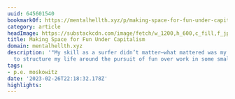 ```yaml
---
uuid: 645601540
bookmarkOf: https://mentalhellth.xyz/p/making-space-for-fun-under-capitalism
category: article
headImage: https://substackcdn.com/image/fetch/w_1200,h_600,c_fill,f_jpg,q_auto:good,fl_progressive:steep,g_auto/https%3A%2F%2Fbucketeer-e05bbc84-baa3-437e-9518-adb32be77984.s3.amazonaws.com%2Fpublic%2Fimages%2F1888af2a-8421-4889-a4c1-5e420646e31b_879x653.png
title: Making Space for Fun Under Capitalism
domain: mentalhellth.xyz
description: '"My skill as a surfer didn’t matter—what mattered was my willingness
  to structure my life around the pursuit of fun over work in some small way."'
tags:
- p.e. moskowitz
date: '2023-02-26T22:18:32.178Z'
highlights: 
---
```



